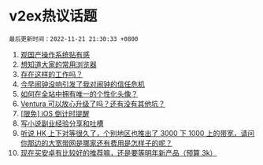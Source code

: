# v2ex热议话题

`最后更新时间：2022-11-21 21:30:33 +0800`

1. [观国产操作系统贴有感](https://www.v2ex.com/t/896716)
1. [想知道大家的常用浏览器](https://www.v2ex.com/t/896743)
1. [存在这样的工作吗？](https://www.v2ex.com/t/896711)
1. [今早闹钟没响引发了我对闹钟的信任危机](https://www.v2ex.com/t/896693)
1. [如何在全站中拥有唯一的个性化头像？](https://www.v2ex.com/t/896721)
1. [Ventura 可以放心升级了吗？还有没有其他坑？](https://www.v2ex.com/t/896687)
1. [[限免] iOS 倒计时提醒](https://www.v2ex.com/t/896671)
1. [写小说副业经验分享和吐槽](https://www.v2ex.com/t/896811)
1. [听说 HK 上下对等很久了，个别地区也推出了 3000 下 1000 上的带宽，请问你那边的大宽带网是哪家还有费用是怎样子的呢？](https://www.v2ex.com/t/896733)
1. [现在买安卓有比较好的推荐嘛，还是要等明年新产品（预算 3k）](https://www.v2ex.com/t/896722)

